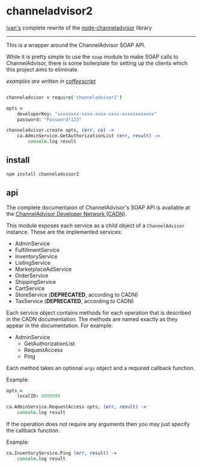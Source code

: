channeladvisor2
===

[ivan's](https://github.com/seapunk) complete rewrite of the [node-channeladvisor](https://github.com/wankdanker/node-channeladvisor) library

---

This is a wrapper around the ChannelAdvisor SOAP API.

While it is pretty simple to use the `soap` module to make SOAP calls to
ChannelAdvisor, there is some boilerplate for setting up the clients which
this project aims to eliminate.

*examples are written in [coffeescript](http://coffeescript.org/)*

```coffeescript

channeladvisor = require('channeladvisor2')

opts =
    developerKey: "xxxxxxxx-xxxx-xxxx-xxxx-xxxxxxxxxxxx"
    password: "Password!123"

channeladvisor.create opts, (err, ca) ->
    ca.AdminService.GetAuthorizationList (err, result) ->
        console.log result

```

install
---

```bash
npm install channeladvisor2
```

api
---

The complete documentaion of ChannelAdvisor's SOAP API is available at the
[ChannelAdvisor Developer Network (CADN)](http://developer.channeladvisor.com/display/cadn/ChannelAdvisor+Developer+Network).

This module exposes each service as a child object of a `ChannelAdvisor`
instance. These are the implemented services:

* AdminService
* FulfillmentService
* InventoryService
* ListingService
* MarketplaceAdService
* OrderService
* ShippingService
* CartService
* StoreService (**DEPRECATED**, according to CADN)
* TaxService (**DEPRECATED**, according to CADN)

Each service object contains methods for each operation that is described in
the CADN documentation. The methods are named exactly as they appear in the documentation.
For example:

* AdminService
  * GetAuthorizationList
  * RequestAccess
  * Ping

Each method takes an optional `args` object and a required callback function.

Example:

```coffeescript
opts =
    localID: 9999999

ca.AdminService.RequestAccess opts, (err, result) ->
    console.log result
```

If the operation does not require any arguments then you may just specify the
callback function.

Example:

```coffeescript
ca.InventoryService.Ping (err, result) ->
    console.log result
```